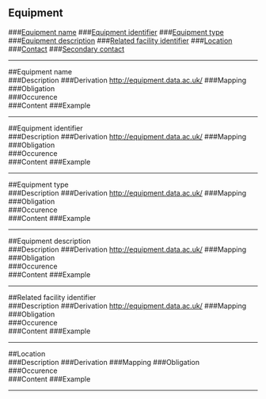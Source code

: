 
Equipment
-------------

###[Equipment name](#equipment-name-1)
###[Equipment identifier](#equipment-identifier-1)
###[Equipment type](#equipment-type-1)
###[Equipment description](#equipment-description-1)
###[Related facility identifier](#related-facility-identifier-1)
###[Location](#location-1)
###[Contact](https://github.com/jiscresearch/sharedService/blob/master/metadata/properties/Agent/Agent%20Contact.md)
###[Secondary contact](https://github.com/jiscresearch/sharedService/blob/master/metadata/properties/Agent/Agent%20Contact.md)

------------

##Equipment name  
###Description
###Derivation
http://equipment.data.ac.uk/
###Mapping
###Obligation	
###Occurence	
###Content 
###Example

------------

##Equipment identifier  
###Description
###Derivation
http://equipment.data.ac.uk/
###Mapping
###Obligation	
###Occurence	
###Content 
###Example

------------

##Equipment type  
###Description
###Derivation
http://equipment.data.ac.uk/
###Mapping
###Obligation	
###Occurence	
###Content 
###Example

------------

##Equipment description  
###Description
###Derivation
http://equipment.data.ac.uk/
###Mapping
###Obligation	
###Occurence	
###Content 
###Example

------------

##Related facility identifier  
###Description
###Derivation
http://equipment.data.ac.uk/
###Mapping
###Obligation	
###Occurence	
###Content 
###Example

------------

##Location  
###Description
###Derivation
###Mapping
###Obligation	
###Occurence	
###Content 
###Example

------------
